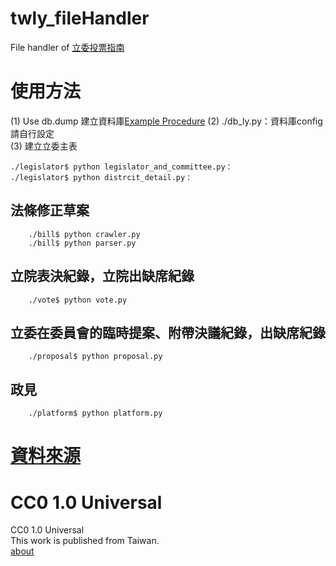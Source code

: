 twly_fileHandler
==========

File handler of [立委投票指南](http://vote.ly.g0v.tw/)     

使用方法
======
(1) Use db.dump 建立資料庫[Example Procedure](https://github.com/g0v/twly-voter-guide#restore-data-into-database)
(2) ./db_ly.py：資料庫config請自行設定		
(3) 建立立委主表
```
./legislator$ python legislator_and_committee.py：
./legislator$ python distrcit_detail.py：
```

## 法條修正草案
```
	./bill$ python crawler.py		
	./bill$ python parser.py		
```

## 立院表決紀錄，立院出缺席紀錄

```
	./vote$ python vote.py		
```

## 立委在委員會的臨時提案、附帶決議紀錄，出缺席紀錄
```
    ./proposal$ python proposal.py
```

## 政見
```
    ./platform$ python platform.py
```

[資料來源](http://vote.ly.g0v.tw/reference/)
======

CC0 1.0 Universal
=================
CC0 1.0 Universal       
This work is published from Taiwan.      
[about](http://vote.ly.g0v.tw/about/)
